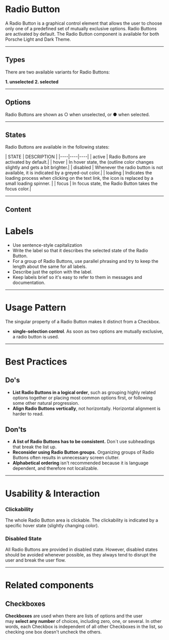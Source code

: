 # Radio Button

A Radio Button is a graphical control element that allows the user to choose only one of a predefined set of mutually exclusive options.
Radio Buttons are activated by default. The Radio Button component is available for both Porsche Light and Dark Theme.

---

## Types

There are two available variants for Radio Buttons:

**1. unselected**
**2. selected** 

---

## Options

Radio Buttons are shown as ○ when unselected, or ● when selected.

---

## States

Radio Buttons are available in the following states:

| STATE | DESCRIPTION |
|----|----|----|
| active | Radio Buttons are activated by default.|
| hover | In hover state, the (outline color changes slightly and gets a bit brighter.|
| disabled | Whenever the radio button is not available, it is indicated by a greyed-out color.|
| loading | Indicates the loading process when clicking on the text link, the icon is replaced by a small loading spinner. |
| focus | In focus state, the Radio Button takes the focus color.|

---

## Content

# Labels

- Use sentence-style capitalization
- Write the label so that it describes the selected state of the Radio Button.
- For a group of Radio Buttons, use parallel phrasing and try to keep the length about the same for all labels.
- Describe just the option with the label.
- Keep labels brief so it's easy to refer to them in messages and documentation.
 
---

# Usage Pattern

The singular property of a Radio Button makes it distinct from a Checkbox.

- **single-selection control**. As soon as two options are mutually exclusive, a radio button is used.

---

# Best Practices

## Do's

- **List Radio Buttons in a logical order**, such as grouping highly related options together or placing most common options first, or following some other natural progression. 
- **Align Radio Buttons vertically**, not horizontally. Horizontal alignment is harder to read.

## Don'ts
- **A list of Radio Buttons has to be consistent.** Don´t use subheadings that break the list up.
- **Reconsider using Radio Button groups.** Organizing groups of Radio Buttons often results in unnecessary screen clutter.
- **Alphabetical ordering** isn't recommended because it is language dependent, and therefore not localizable.

---

# Usability & Interaction

### Clickability

The whole Radio Button area is clickable. The clickability is indicated by a specific hover state (slightly changing color).

### Disabled State

All Radio Buttons are provided in disabled state. However, disabled states should be avoided whenever possible, as they always tend to disrupt the user and break the user flow. 

---

# Related components 

## Checkboxes

**Checkboxes** are used when there are lists of options and the user may **select any number** of choices, including zero, one, or several. In other words, each Checkbox is independent of all other Checkboxes in the list, so checking one box doesn't uncheck the others.